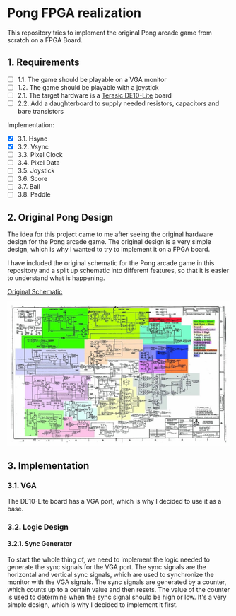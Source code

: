 # Pong FPGA realization

This repository tries to implement the original Pong arcade game from scratch on a FPGA Board.

## 1. Requirements

- [ ] 1.1. The game should be playable on a VGA monitor
- [ ] 1.2. The game should be playable with a joystick
- [ ] 2.1. The target hardware is a [Terasic DE10-Lite](https://www.terasic.com.tw/cgi-bin/page/archive.pl?Language=English&CategoryNo=234&No=1021#contents) board
- [ ] 2.2. Add a daughterboard to supply needed resistors, capacitors and bare transistors

Implementation:
- [X] 3.1. Hsync
- [X] 3.2. Vsync
- [ ] 3.3. Pixel Clock
- [ ] 3.4. Pixel Data
- [ ] 3.5. Joystick
- [ ] 3.6. Score
- [ ] 3.7. Ball
- [ ] 3.8. Paddle

## 2. Original Pong Design

The idea for this project came to me after seeing the original hardware design for the Pong arcade game. The original design is a very simple design, which is why I wanted to try to implement it on a FPGA board.

I have included the original schematic for the Pong arcade game in this repository and a split up schematic into different features, so that it is easier to understand what is happening.

[Original Schematic](documents/PongSchematics.pdf)

![Original Schematic split up by feature](images/280208060_703291284123364_857021276321443049_n.jpg)

## 3. Implementation

### 3.1. VGA

The DE10-Lite board has a VGA port, which is why I decided to use it as a base.

### 3.2. Logic Design

#### 3.2.1. Sync Generator

To start the whole thing of, we need to implement the logic needed to generate the sync signals for the VGA port. The sync signals are the horizontal and vertical sync signals, which are used to synchronize the monitor with the VGA signals. The sync signals are generated by a counter, which counts up to a certain value and then resets. The value of the counter is used to determine when the sync signal should be high or low. It's a very simple design, which is why I decided to implement it first.